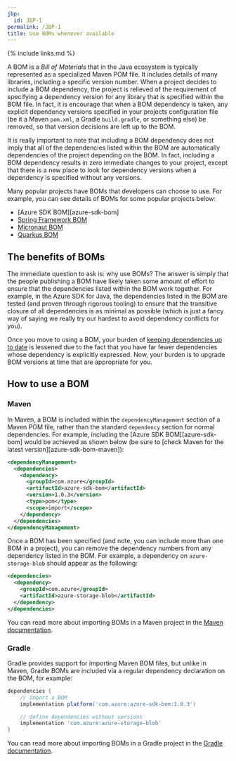 ```yaml
---
jbp:
  id: JBP-1
permalink: /JBP-1
title: Use BOMs whenever available
---
```


{% include links.md %}

A BOM is a *Bill of Materials* that in the Java ecosystem is typically represented as a specialized Maven POM file. It includes details of many libraries, including a specific version number. When a project decides to include a BOM dependency, the project is relieved of the requirement of specifying a dependency version for any library that is specified within the BOM file. In fact, it is encourage that when a BOM dependency is taken, any explicit dependency versions specified in your projects configuration file (be it a Maven `pom.xml`, a Gradle `build.gradle`, or something else) be removed, so that version decisions are left up to the BOM.

It is really important to note that including a BOM dependency does not imply that all of the dependencies listed within the BOM are automatically dependencies of the project depending on the BOM. In fact, including a BOM dependency results in zero immediate changes to your project, except that there is a new place to look for dependency versions when a dependency is specified without any versions.

Many popular projects have BOMs that developers can choose to use. For example, you can see details of BOMs for some popular projects below:

- [Azure SDK BOM][azure-sdk-bom]
- [Spring Framework BOM](https://search.maven.org/artifact/org.springframework/spring-framework-bom)
- [Micronaut BOM](https://search.maven.org/artifact/io.micronaut/micronaut-bom)
- [Quarkus BOM](https://search.maven.org/artifact/io.quarkus/quarkus-bom)

## The benefits of BOMs

The immediate question to ask is: why use BOMs? The answer is simply that the people publishing a BOM have likely taken some amount of effort to ensure that the dependencies listed within the BOM work together. For example, in the Azure SDK for Java, the dependencies listed in the BOM are tested (and proven through rigorous tooling) to ensure that the transitive closure of all dependencies is as minimal as possible (which is just a fancy way of saying we really try our hardest to avoid dependency conflicts for you).

Once you move to using a BOM, your burden of [keeping dependencies up to date](/JPB-3) is lessened due to the fact that you have far fewer dependencies whose dependency is explicitly expressed. Now, your burden is to upgrade BOM versions at time that are appropriate for you.

## How to use a BOM

### Maven

In Maven, a BOM is included within the `dependencyManagement` section of a Maven POM file, rather than the standard `dependency` section for normal dependencies. For example, including the [Azure SDK BOM][azure-sdk-bom] would be achieved as shown below (be sure to [check Maven for the latest version][azure-sdk-bom-maven]):

```xml
<dependencyManagement>
  <dependencies>
    <dependency>
      <groupId>com.azure</groupId>
      <artifactId>azure-sdk-bom</artifactId>
      <version>1.0.3</version>
      <type>pom</type>
      <scope>import</scope>
    </dependency>
  </dependencies>
</dependencyManagement>
```

Once a BOM has been specified (and note, you can include more than one BOM in a project), you can remove the dependency numbers from any dependency listed in the BOM. For example, a dependency on `azure-storage-blob` should appear as the following:

```xml
<dependencies>
  <dependency>
    <groupId>com.azure</groupId>
    <artifactId>azure-storage-blob</artifactId>
  </dependency>
</dependencies>
```

You can read more about importing BOMs in a Maven project in the [Maven documentation](https://maven.apache.org/guides/introduction/introduction-to-dependency-mechanism.html#bill-of-materials-bom-poms).

### Gradle

Gradle provides support for importing Maven BOM files, but unlike in Maven, Gradle BOMs are included via a regular dependency declaration on the BOM, for example:

```groovy
dependencies {
    // import a BOM
    implementation platform('com.azure:azure-sdk-bom:1.0.3')

    // define dependencies without versions
    implementation 'com.azure:azure-storage-blob'
}
```

You can read more about importing BOMs in a Gradle project in the [Gradle documentation](https://docs.gradle.org/current/userguide/platforms.html#sub:bom_import).